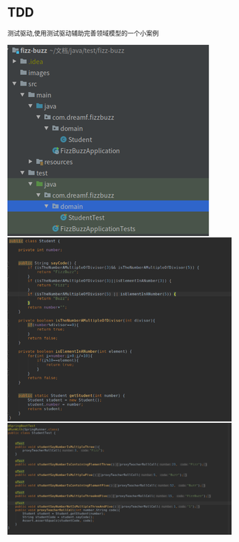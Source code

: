 # TDD
测试驱动,使用测试驱动辅助完善领域模型的一个小案例<br/><br/>
<img style="-webkit-user-select: none;margin: auto;" src="https://raw.githubusercontent.com/Stupid-Dird/TDD/master/images/package.png">
<img style="-webkit-user-select: none;margin: auto;" src="https://raw.githubusercontent.com/Stupid-Dird/TDD/master/images/Model.png">
<img style="-webkit-user-select: none;margin: auto;" src="https://raw.githubusercontent.com/Stupid-Dird/TDD/master/images/TestModel.png">
